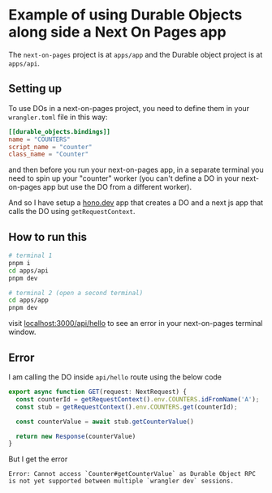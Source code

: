 # Example of using Durable Objects along side a Next On Pages app
The `next-on-pages` project is at `apps/app` and the Durable object project is at `apps/api`.

## Setting up
To use DOs in a next-on-pages project, you need to define them in your `wrangler.toml` file in this way:
```toml
[[durable_objects.bindings]]
name = "COUNTERS"
script_name = "counter"
class_name = "Counter"
```

and then before you run your next-on-pages app, in a separate terminal you need to spin up your "counter" worker
(you can't define a DO in your next-on-pages app but use the DO from a different worker).

And so I have setup a [hono.dev](https://hono.dev) app that creates a DO and a next js app that calls the DO using `getRequestContext`.

## How to run this

```sh
# terminal 1
pnpm i
cd apps/api
pnpm dev

# terminal 2 (open a second terminal)
cd apps/app
pnpm dev
```

visit [localhost:3000/api/hello](http://localhost:3000/api/hello) to see an error in your next-on-pages terminal window.

## Error
I am calling the DO inside `api/hello` route using the below code
```ts
export async function GET(request: NextRequest) {
  const counterId = getRequestContext().env.COUNTERS.idFromName('A');
  const stub = getRequestContext().env.COUNTERS.get(counterId);

  const counterValue = await stub.getCounterValue()

  return new Response(counterValue)
}
```

But I get the error
```
Error: Cannot access `Counter#getCounterValue` as Durable Object RPC is not yet supported between multiple `wrangler dev` sessions.
```